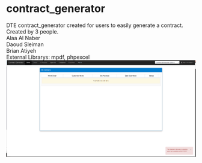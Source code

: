 # contract_generator
DTE contract_generator created for users to easily generate a contract.
<br/>Created by 3 people.
<br/>Alaa Al Naber
<br/>Daoud Sleiman
<br/>Brian Atiyeh
<br/>External Librarys: mpdf, phpexcel
<img src="images/home.png">

